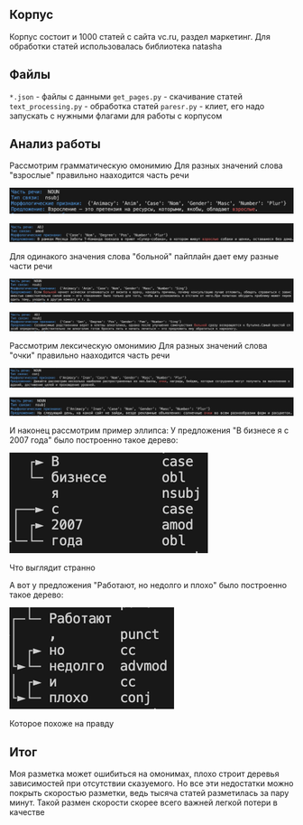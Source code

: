 ## Корпус
Корпус состоит и 1000 статей с сайта vc.ru, раздел маркетинг. Для обработки статей использовалась библиотека natasha

## Файлы
`*.json` - файлы с данными
`get_pages.py` - скачивание статей
`text_processing.py` - обработка статей
`paresr.py` - клиет, его надо запускать с нужными флагами для работы с корпусом

## Анализ работы
Рассмотрим грамматическую омонимию
Для разных значений слова "взрослые" правильно нааходится часть речи

![Image alt](https://github.com/av-onishchenko/vc.marketing_corpus/raw/main/pics/omon1_1.png)

![Image alt](https://github.com/av-onishchenko/vc.marketing_corpus/raw/main/pics/omon1_2.png)

Для одинакого значения слова "больной" пайплайн дает ему разные части речи

![Image alt](https://github.com/av-onishchenko/vc.marketing_corpus/raw/main/pics/omon2_1.png)

![Image alt](https://github.com/av-onishchenko/vc.marketing_corpus/raw/main/pics/omon2_2.png)

Рассмотрим лексическую омонимию
Для разных значений слова "очки" правильно нааходится часть речи

![Image alt](https://github.com/av-onishchenko/vc.marketing_corpus/raw/main/pics/omon3_1.png)

![Image alt](https://github.com/av-onishchenko/vc.marketing_corpus/raw/main/pics/omon3_2.png)

И наконец рассмотрим пример эллипса:
У предложения "В бизнесе я с 2007 года" было построенно такое дерево:

![Image alt](https://github.com/av-onishchenko/vc.marketing_corpus/raw/main/pics/ellipse1.png) 

Что выглядит странно

А вот у предложения "Работают, но недолго и плохо" было построенно такое дерево:

![Image alt](https://github.com/av-onishchenko/vc.marketing_corpus/raw/main/pics/ellipse2.png) 

Которое похоже на правду

## Итог
Моя разметка может ошибиться на омонимах, плохо строит деревья зависимостей при отсутствии сказуемого. 
Но все эти недостатки можно покрыть скоростью разметки, ведь тысяча статей разметилась за пару минут. Такой размен скорости скорее всего важней легкой потери в качестве